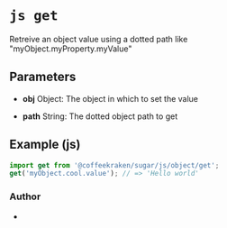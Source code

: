 


<!-- @namespace    sugar.js.object -->
<!-- @name    get -->

# ```js get ```


Retreive an object value using a dotted path like "myObject.myProperty.myValue"

## Parameters

- **obj**  Object: The object in which to set the value

- **path**  String: The dotted object path to get



## Example (js)

```js
import get from '@coffeekraken/sugar/js/object/get';
get('myObject.cool.value'); // => 'Hello world'
```


### Author
- 




